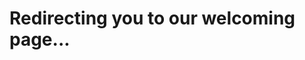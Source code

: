 <script setup>
import { useRouter } from 'vitepress';

const router = useRouter();

router.go('/notes/cloud-development/0-greetings/0.1-about.html')

</script>

# Redirecting you to our welcoming page...
